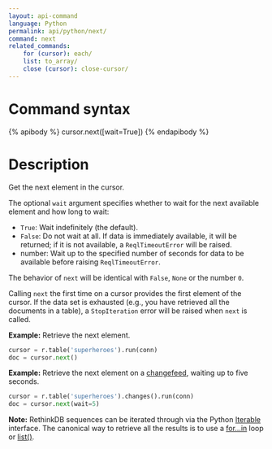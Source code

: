 ```yaml
---
layout: api-command
language: Python
permalink: api/python/next/
command: next
related_commands:
    for (cursor): each/
    list: to_array/
    close (cursor): close-cursor/
---
```


# Command syntax #

{% apibody %}
cursor.next([wait=True])
{% endapibody %}

# Description #

Get the next element in the cursor.

The optional `wait` argument specifies whether to wait for the next available element and how long to wait:

* `True`: Wait indefinitely (the default).
* `False`: Do not wait at all. If data is immediately available, it will be returned; if it is not available, a `ReqlTimeoutError` will be raised.
* number: Wait up to the specified number of seconds for data to be available before raising `ReqlTimeoutError`.

The behavior of `next` will be identical with `False`, `None` or the number `0`.

Calling `next` the first time on a cursor provides the first element of the cursor. If the data set is exhausted (e.g., you have retrieved all the documents in a table), a `StopIteration` error will be raised when `next` is called.

__Example:__ Retrieve the next element.

```py
cursor = r.table('superheroes').run(conn)
doc = cursor.next()
```

__Example:__ Retrieve the next element on a [changefeed](/docs/changefeeds/python), waiting up to five seconds.

```py
cursor = r.table('superheroes').changes().run(conn)
doc = cursor.next(wait=5)
```

__Note:__ RethinkDB sequences can be iterated through via the Python [Iterable][it] interface. The canonical way to retrieve all the results is to use a [for...in](../each/) loop or [list()](../to_array/).

[it]: https://docs.python.org/3.4/library/stdtypes.html#iterator-types
